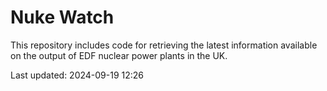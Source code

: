 # Nuke Watch

This repository includes code for retrieving the latest information available on the output of EDF nuclear power plants in the UK.

Last updated: 2024-09-19 12:26